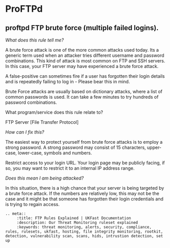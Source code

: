 # ProFTPd

## proftpd FTP brute force (multiple failed logins).

*What does this rule tell me?*


A brute force attack is one of the more common attacks used today. Its a generic term used when an attacker tries different username and password combinations. This kind of attack is most common on FTP and SSH servers. In this case, your FTP server may have experienced a brute force attack. 

A false-positive can sometimes fire if a user has forgotten their login details and is repeatedly failing to log in - Please bear this in mind. 

Brute Force attacks are usually based on dictionary attacks, where a list of common passwords is used. It can take a few minutes to try hundreds of password combinations. 

What program/service does this rule relate to?


FTP Server [File Transfer Protocol] 

*How can I fix this?*


The easiest way to protect yourself from brute force attacks is to employ a strong password. A strong password may consist of 15 characters, upper-case, lower-case, symbols and numbers. 

Restrict access to your login URL. Your login page may be publicly facing, if so, you may want to restrict it to an internal IP address range. 

*Does this mean I am being attacked?*

In this situation, there is a high chance that your server is being targeted by a brute force attack. If the numbers are relatively low, this may not be the case and it might be that someone has forgotten their login credentials and is trying to regain access.

```eval_rst
.. meta::
     :title: FTP Rules Explained | UKFast Documentation
     :description: Our Threat Monitoring ruleset explained
     :keywords: threat monitoring, alerts, security, compliance, rules, rulesets, ukfast, hosting, file integrity monitoring, rootkit, detection, vulnerability scan, scans, hids, intrustion detection, set up

